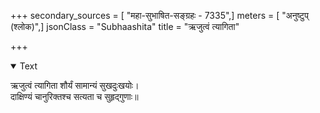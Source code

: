 +++
secondary_sources = [ "महा-सुभाषित-सङ्ग्रहः - 7335",]
meters = [ "अनुष्टुप् (श्लोक)",]
jsonClass = "Subhaashita"
title = "ऋजुत्वं त्यागिता"

+++

<details open><summary>Text</summary>

ऋजुत्वं त्यागिता शौर्यं सामान्यं सुखदुःखयोः।  
दाक्षिण्यं चानुरिक्तश्च सत्यता च सुहृद्गुणाः॥
</details>
